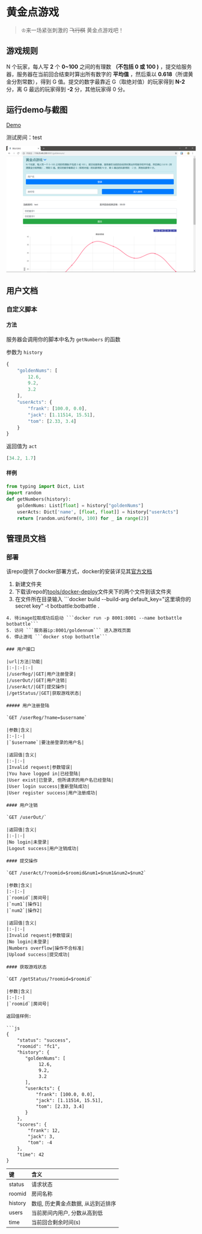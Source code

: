 # 黄金点游戏

> ♔来一场紧张刺激的 ~~飞行棋~~ 黄金点游戏吧！

## 游戏规则

N 个玩家，每人写 **2** 个 **0~100** 之间的有理数 **（不包括 0 或 100 )** ，提交给服务器，服务器在当前回合结束时算出所有数字的 **平均值** ，然后乘以 **0.618**（所谓黄金分割常数），得到 G 值。提交的数字最靠近 G（取绝对值）的玩家得到 **N-2** 分，离 G 最远的玩家得到 **-2** 分，其他玩家得 0 分。

## 运行demo与截图

[Demo](http://118.25.40.230:8001/goldennum)

测试房间：test

![](pics/1.png)

## 用户文档

### 自定义脚本

#### 方法

服务器会调用你的脚本中名为 `getNumbers` 的函数 

参数为 `history`
```js
{
    "goldenNums": [
        12.6,
        9.2,
        3.2
    ],
    "userActs": {
        "frank": [100.0, 0.0],
        "jack": [1.11514, 15.51],
        "tom": [2.33, 3.4]
    }
}
```

返回值为 `act`
```js
[34.2, 1.7]
```
#### 样例

```python
from typing import Dict, List
import random
def getNumbers(history):
    goldenNums: List[float] = history["goldenNums"]
    userActs: Dict['name', [float, float]] = history["userActs"] 
    return [random.uniform(0, 100) for _ in range(2)]
```


## 管理员文档

### 部署

该repo提供了docker部署方式，docker的安装详见其[官方文档](https://docs.docker.com/install/overview/)

1. 新建文件夹
2. 下载该repo的[tools/docker-deploy](https://github.com/Botbattle-net/BOTBattle.net/tree/master/tools/docker-deploy)文件夹下的两个文件到该文件夹
3. 在文件所在目录输入 ```docker build --build-arg default_key="这里填你的secret key" -t botbattle:botbattle .
```
4. 待image拉取成功后启动 ```docker run -p 8001:8001 --name botbattle botbattle```
5. 访问 ```服务器ip:8001/goldennum``` 进入游戏页面
6. 停止游戏 ```docker stop botbattle```

### 用户接口

|url|方法|功能|
|:-|:-|:-|
|/userReg/|GET|用户注册登录|
|/userOut/|GET|用户注销|
|/userAct/|GET|提交操作|
|/getStatus/|GET|获取游戏状态|

##### 用户注册登陆

`GET /userReg/?name=$username`

|参数|含义|
|:-|:-|
|`$username`|要注册登录的用户名|

|返回值|含义|
|:-|:-|
|Invalid request|参数错误|
|You have logged in|已经登陆|
|User exist|已登录, 但所请求的用户名已经登陆|
|User login success|重新登陆成功|
|User register success|用户注册成功|

#### 用户注销

`GET /userOut/`

|返回值|含义|
|:-|:-|
|No login|未登录|
|Logout success|用户注销成功|

#### 提交操作

`GET /userAct/?roomid=$roomid&num1=$num1&num2=$num2`

|参数|含义|
|:-|:-|
|`roomid`|房间号|
|`num1`|操作1|
|`num2`|操作2|

|返回值|含义|
|:-|:-|
|Invalid request|参数错误|
|No login|未登录|
|Numbers overflow|操作不合标准|
|Upload success|提交成功|

#### 获取游戏状态

`GET /getStatus/?roomid=$roomid`

|参数|含义|
|:-|:-|
|`roomid`|房间号|

返回值样例:

```js
{
    "status": "success",
    "roomid": "fc1",
    "history": {
       "goldenNums": [
            12.6,
            9.2,
            3.2
       ],
       "userActs": {
           "frank": [100.0, 0.0],
           "jack": [1.11514, 15.51],
           "tom": [2.33, 3.4]
       }
    },
    "scores": {
        "frank": 12,
        "jack": 3,
        "tom": -4
    },
    "time": 42
}
```

|键|含义|
|:-|:-|
|status|请求状态|
|roomid|房间名称|
|history|数组, 历史黄金点数据, 从远到近排序|
|users|当前房间内用户, 分数从高到低|
|time|当前回合剩余时间(s)|
